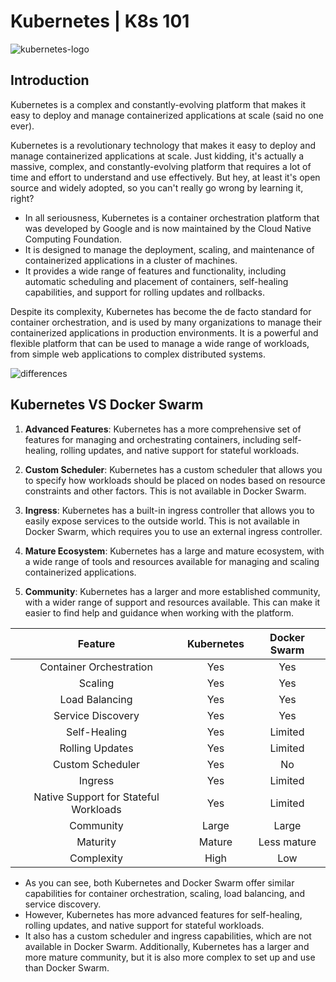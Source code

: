 # Kubernetes | K8s 101

![kubernetes-logo](https://upload.wikimedia.org/wikipedia/commons/thumb/3/39/Kubernetes_logo_without_workmark.svg/1200px-Kubernetes_logo_without_workmark.svg.png)

## Introduction
Kubernetes is a complex and constantly-evolving platform that makes it easy to deploy and manage containerized applications at scale (said no one ever).

Kubernetes is a revolutionary technology that makes it easy to deploy and manage containerized applications at scale. 
Just kidding, it's actually a massive, complex, and constantly-evolving platform that requires a lot of time and effort to understand and use effectively. 
But hey, at least it's open source and widely adopted, so you can't really go wrong by learning it, right?

* In all seriousness, Kubernetes is a container orchestration platform that was developed by Google and is now maintained by the Cloud Native Computing Foundation. 
* It is designed to manage the deployment, scaling, and maintenance of containerized applications in a cluster of machines. 
* It provides a wide range of features and functionality, including automatic scheduling and placement of containers, self-healing capabilities, and support for rolling updates and rollbacks.

Despite its complexity, Kubernetes has become the de facto standard for container orchestration, and is used by many organizations to manage their containerized applications in production environments.
It is a powerful and flexible platform that can be used to manage a wide range of workloads, from simple web applications to complex distributed systems.

![differences](https://nickjanetakis.com/assets/blog/cards/docker-swarm-vs-kubernetes-which-one-should-you-learn-1fe9fd6549f5e0bbd2e0573d606db859322741aa29ad407e4dbae509da62dc44.jpg)

## Kubernetes VS Docker Swarm

1. **Advanced Features**: Kubernetes has a more comprehensive set of features for managing and orchestrating containers, including self-healing, rolling updates, and native support for stateful workloads.

2. **Custom Scheduler**: Kubernetes has a custom scheduler that allows you to specify how workloads should be placed on nodes based on resource constraints and other factors. This is not available in Docker Swarm.

3. **Ingress**: Kubernetes has a built-in ingress controller that allows you to easily expose services to the outside world. This is not available in Docker Swarm, which requires you to use an external ingress controller.

4. **Mature Ecosystem**: Kubernetes has a large and mature ecosystem, with a wide range of tools and resources available for managing and scaling containerized applications.

5. **Community**: Kubernetes has a larger and more established community, with a wider range of support and resources available. This can make it easier to find help and guidance when working with the platform.

| **Feature** | **Kubernetes** | **Docker Swarm** |
|:---:|:---:|:---:|
| Container Orchestration | Yes | Yes |
| Scaling | Yes | Yes |
| Load Balancing | Yes | Yes |
| Service Discovery | Yes | Yes |
| Self-Healing | Yes | Limited |
| Rolling Updates | Yes | Limited |
| Custom Scheduler | Yes | No |
| Ingress | Yes | Limited |
| Native Support for Stateful Workloads | Yes | Limited |
| Community | Large | Large |
| Maturity | Mature | Less mature |
| Complexity | High | Low |

* As you can see, both Kubernetes and Docker Swarm offer similar capabilities for container orchestration, scaling, load balancing, and service discovery.
* However, Kubernetes has more advanced features for self-healing, rolling updates, and native support for stateful workloads.
* It also has a custom scheduler and ingress capabilities, which are not available in Docker Swarm. Additionally, Kubernetes has a larger and more mature community, but it is also more complex to set up and use than Docker Swarm.
